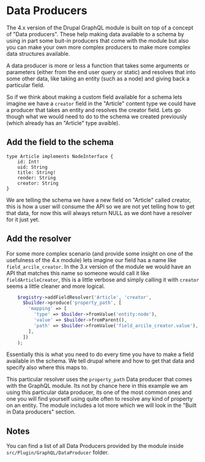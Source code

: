 # Data Producers

The 4.x version of the Drupal GraphQL module is built on top of a concept of "Data producers". These help making data available to a schema by using in part some buit-in producers that come with the module but also you can make your own more complex producers to make more complex data structures available.

A data producer is more or less a function that takes some arguments or parameters (either from the end user query or static) and resolves that into some other data, like taking an entity (such as a node) and giving back a particular field.

So if we think about making a custom field available for a schema lets imagine we have a `creator` field in the "Article" content type we could have a producer that takes an entity and resolves the creator field. Lets go though what we would need to do to the schema we created previously (which already has an "Article" type avaible).

## Add the field to the schema

```
type Article implements NodeInterface {
    id: Int!
    uid: String
    title: String!
    render: String
    creator: String
}
```

We are telling the schema we have a new field on "Article" called creator, this is how a user will consume the API so we are not yet telling how to get that data, for now this will always return NULL as we dont have a resolver for it just yet.

## Add the resolver

For some more complex scenario (and provide some insight on one of the usefulness of the 4.x module) lets imagine our field has a name like `field_arcile_creator`. In the 3.x version of the module we would have an API that matches this name so someone would call it like `fieldArticleCreator`, this is a little verbose and simply calling it with `creator` seems a little cleaner and more logical. 

```php 
    $registry->addFieldResolver('Article', 'creator',
      $builder->produce('property_path', [
        'mapping' => [
          'type' => $builder->fromValue('entity:node'),
          'value' => $builder->fromParent(),
          'path' => $builder->fromValue('field_arcile_creator.value'),
        ],
      ])
    );
```

Essentially this is what you need to do every time you have to make a field available in the schema. We tell drupal where and how to get that data and specify also where this maps to.

This particular resolver uses the `property_path` Data producer that comes with the GraphQL module. Its not by chance here in this example we am using this particular data producer, its one of the most common ones and one you will find yourself using quite often to resolve any kind of property on an entity. The module includes a lot more which we will look in the "Built in Data producers" section.

## Notes

You can find a list of all Data Producers provided by the module inside `src/Plugin/GraphQL/DataProducer` folder.
